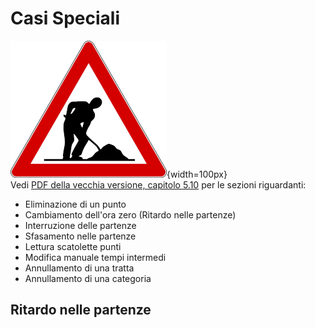 # Casi Speciali

![Lavori in corso](../../img/lavori_in_corso.png){width=100px}  
Vedi [PDF della vecchia versione, capitolo 5.10](inc/Istruzioni_OL_einzel_per_TMO_v2_4.pdf) per le sezioni riguardanti: 

- Eliminazione di un punto
- Cambiamento dell'ora zero (Ritardo nelle partenze)
- Interruzione delle partenze 
- Sfasamento nelle partenze 
- Lettura scatolette punti
- Modifica manuale tempi intermedi 
- Annullamento di una tratta 
- Annullamento di una categoria 

## Ritardo nelle partenze
